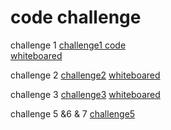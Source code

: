 # code challenge 
challenge 1 
[challenge1 code ](challeng1.java)  
[whiteboared](chaleng1.jpg)
 
challenge 2 
[challenge2](main.java)
[whiteboared](whitbored.png)

challenge 3 
[challenge3](challenge2.java)
[whiteboared](challend3.png)

challenge 5 &6 & 7
[challenge5](javascript/code-challenges/Main)